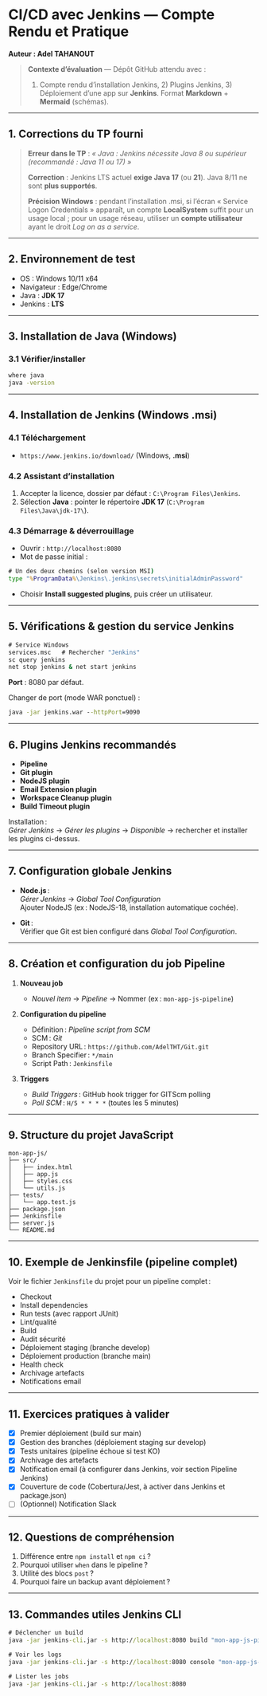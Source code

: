 # CI/CD avec Jenkins — Compte Rendu et Pratique
**Auteur : Adel TAHANOUT**

> **Contexte d’évaluation** — Dépôt GitHub attendu avec :
> 1) Compte rendu d’installation Jenkins, 2) Plugins Jenkins, 3) Déploiement d’une app sur **Jenkins**. Format **Markdown** + **Mermaid** (schémas).

---

## 1. Corrections du TP fourni 

>  **Erreur dans le TP** : *« Java : Jenkins nécessite Java 8 ou supérieur (recommandé : Java 11 ou 17) »*
>
>  **Correction** : Jenkins LTS actuel **exige Java 17** (ou **21**). Java 8/11 ne sont **plus supportés**.
>
>  **Précision Windows** : pendant l’installation .msi, si l’écran « Service Logon Credentials » apparaît, un compte **LocalSystem** suffit pour un usage local ; pour un usage réseau, utiliser un **compte utilisateur** ayant le droit *Log on as a service*.

---

## 2. Environnement de test
- OS : Windows 10/11 x64
- Navigateur : Edge/Chrome
- Java : **JDK 17** 
- Jenkins : **LTS** 

---

## 3. Installation de Java (Windows)

### 3.1 Vérifier/installer
```cmd
where java
java -version
```
---

## 4. Installation de Jenkins (Windows .msi)

### 4.1 Téléchargement
- `https://www.jenkins.io/download/` (Windows, **.msi**)

### 4.2 Assistant d’installation
1. Accepter la licence, dossier par défaut : `C:\Program Files\Jenkins`.
2. Sélection **Java** : pointer le répertoire **JDK 17** (`C:\Program Files\Java\jdk-17\`).

### 4.3 Démarrage & déverrouillage
- Ouvrir : `http://localhost:8080`
- Mot de passe initial :
```cmd
# Un des deux chemins (selon version MSI)
type "%ProgramData%\Jenkins\.jenkins\secrets\initialAdminPassword"
```
- Choisir **Install suggested plugins**, puis créer un utilisateur.

---

## 5. Vérifications & gestion du service Jenkins

```cmd
# Service Windows
services.msc   # Rechercher "Jenkins"
sc query jenkins
net stop jenkins & net start jenkins
```

**Port** : 8080 par défaut.


Changer de port (mode WAR ponctuel) :
```cmd
java -jar jenkins.war --httpPort=9090
```

---

## 6. Plugins Jenkins recommandés

- **Pipeline**  
- **Git plugin**  
- **NodeJS plugin**  
- **Email Extension plugin**  
- **Workspace Cleanup plugin**  
- **Build Timeout plugin**

Installation :  
*Gérer Jenkins* → *Gérer les plugins* → *Disponible* → rechercher et installer les plugins ci-dessus.

---

## 7. Configuration globale Jenkins

- **Node.js** :  
  *Gérer Jenkins* → *Global Tool Configuration*  
  Ajouter NodeJS (ex : NodeJS-18, installation automatique cochée).

- **Git** :  
  Vérifier que Git est bien configuré dans *Global Tool Configuration*.

---

## 8. Création et configuration du job Pipeline

1. **Nouveau job**  
   - *Nouvel item* → *Pipeline* → Nommer (ex : `mon-app-js-pipeline`)

2. **Configuration du pipeline**  
   - Définition : *Pipeline script from SCM*  
   - SCM : *Git*  
   - Repository URL : `https://github.com/AdelTHT/Git.git`  
   - Branch Specifier : `*/main`  
   - Script Path : `Jenkinsfile`

3. **Triggers**  
   - *Build Triggers* : GitHub hook trigger for GITScm polling  
   - *Poll SCM* : `H/5 * * * *` (toutes les 5 minutes)

---

## 9. Structure du projet JavaScript

```
mon-app-js/
├── src/
│   ├── index.html
│   ├── app.js
│   ├── styles.css
│   └── utils.js
├── tests/
│   └── app.test.js
├── package.json
├── Jenkinsfile
├── server.js
└── README.md
```

---

## 10. Exemple de Jenkinsfile (pipeline complet)

Voir le fichier `Jenkinsfile` du projet pour un pipeline complet :  
- Checkout
- Install dependencies
- Run tests (avec rapport JUnit)
- Lint/qualité
- Build
- Audit sécurité
- Déploiement staging (branche develop)
- Déploiement production (branche main)
- Health check
- Archivage artefacts
- Notifications email

---

## 11. Exercices pratiques à valider

- [x] Premier déploiement (build sur main)
- [x] Gestion des branches (déploiement staging sur develop)
- [x] Tests unitaires (pipeline échoue si test KO)
- [x] Archivage des artefacts
- [x] Notification email (à configurer dans Jenkins, voir section Pipeline Jenkins)
- [x] Couverture de code (Cobertura/Jest, à activer dans Jenkins et package.json)
- [ ] (Optionnel) Notification Slack

---

## 12. Questions de compréhension

1. Différence entre `npm install` et `npm ci` ?
2. Pourquoi utiliser `when` dans le pipeline ?
3. Utilité des blocs `post` ?
4. Pourquoi faire un backup avant déploiement ?

---

## 13. Commandes utiles Jenkins CLI

```cmd
# Déclencher un build
java -jar jenkins-cli.jar -s http://localhost:8080 build "mon-app-js-pipeline"

# Voir les logs
java -jar jenkins-cli.jar -s http://localhost:8080 console "mon-app-js-pipeline" -f

# Lister les jobs
java -jar jenkins-cli.jar -s http://localhost:8080
```
